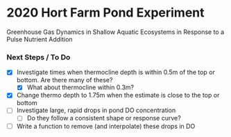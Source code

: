 # 2020 Hort Farm Pond Experiment

Greenhouse Gas Dynamics in Shallow Aquatic Ecosystems in Response to a Pulse Nutrient Addition


### Next Steps / To Do 

- [x] Investigate times when thermocline depth is within 0.5m of the top or bottom. Are there many of these?
  - [x] What about thermocline within 0.3m?
- [x] Change thermo depth to 1.75m when the estimate is close to the top or bottom 
- [ ] Investigate large, rapid drops in pond DO concentration
  - [ ] Do they follow a consistent shape or response curve?
- [ ] Write a function to remove (and interpolate) these drops in DO
